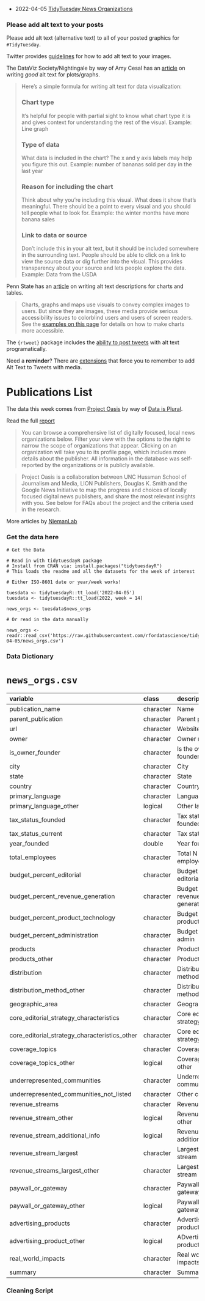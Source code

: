 * 2022-04-05 [TidyTuesday News Organizations](https://hardin47.github.io/TidyTuesday/2022-04-05/news.html)

### Please add alt text to your posts

Please add alt text (alternative text) to all of your posted graphics for `#TidyTuesday`. 

Twitter provides [guidelines](https://help.twitter.com/en/using-twitter/picture-descriptions) for how to add alt text to your images.

The DataViz Society/Nightingale by way of Amy Cesal has an [article](https://medium.com/nightingale/writing-alt-text-for-data-visualization-2a218ef43f81) on writing _good_ alt text for plots/graphs.

> Here’s a simple formula for writing alt text for data visualization:
> ### Chart type
> It’s helpful for people with partial sight to know what chart type it is and gives context for understanding the rest of the visual.
> Example: Line graph
> ### Type of data
> What data is included in the chart? The x and y axis labels may help you figure this out.
> Example: number of bananas sold per day in the last year
> ### Reason for including the chart
> Think about why you’re including this visual. What does it show that’s meaningful. There should be a point to every visual and you should tell people what to look for.
> Example: the winter months have more banana sales
> ### Link to data or source
> Don’t include this in your alt text, but it should be included somewhere in the surrounding text. People should be able to click on a link to view the source data or dig further into the visual. This provides transparency about your source and lets people explore the data.
> Example: Data from the USDA

Penn State has an [article](https://accessibility.psu.edu/images/charts/) on writing alt text descriptions for charts and tables.

> Charts, graphs and maps use visuals to convey complex images to users. But since they are images, these media provide serious accessibility issues to colorblind users and users of screen readers. See the [examples on this page](https://accessibility.psu.edu/images/charts/) for details on how to make charts more accessible.

The `{rtweet}` package includes the [ability to post tweets](https://docs.ropensci.org/rtweet/reference/post_tweet.html) with alt text programatically.

Need a **reminder**? There are [extensions](https://chrome.google.com/webstore/detail/twitter-required-alt-text/fpjlpckbikddocimpfcgaldjghimjiik/related) that force you to remember to add Alt Text to Tweets with media.

# Publications List

The data this week comes from [Project Oasis](https://www.projectnewsoasis.com/publications) by way of [Data is Plural](https://www.data-is-plural.com/archive/2022-03-30-edition/).

Read the full [report](https://www.projectnewsoasis.com/sites/default/files/2022-02/project-oasis-report-2021-1.pdf)

> You can browse a comprehensive list of digitally focused, local news organizations below. Filter your view with the options to the right to narrow the scope of organizations that appear. Clicking on an organization will take you to its profile page, which includes more details about the publisher. All information in the database was self-reported by the organizations or is publicly available.

> Project Oasis is a collaboration between UNC Hussman School of Journalism and Media, LION Publishers, Douglas K. Smith and the Google News Initiative to map the progress and choices of locally focused digital news publishers, and share the most relevant insights with you. See below for FAQs about the project and the criteria used in the research.

More articles by [NiemanLab](https://www.niemanlab.org/2020/03/the-google-backed-project-oasis-hopes-to-crack-the-code-of-successful-local-digital-news-organizations/)

### Get the data here

```{r}
# Get the Data

# Read in with tidytuesdayR package 
# Install from CRAN via: install.packages("tidytuesdayR")
# This loads the readme and all the datasets for the week of interest

# Either ISO-8601 date or year/week works!

tuesdata <- tidytuesdayR::tt_load('2022-04-05')
tuesdata <- tidytuesdayR::tt_load(2022, week = 14)

news_orgs <- tuesdata$news_orgs

# Or read in the data manually

news_orgs <- readr::read_csv('https://raw.githubusercontent.com/rfordatascience/tidytuesday/master/data/2022/2022-04-05/news_orgs.csv')

```
### Data Dictionary

# `news_orgs.csv`

|variable                                      |class     |description |
|:---------------------------------------------|:---------|:-----------|
|publication_name                              |character | Name|
|parent_publication                            |character | Parent publication       |
|url                                           |character | Website |
|owner                                         |character | Owner name    |
|is_owner_founder                              |character | Is the owner the founder? |
|city                                          |character | City|
|state                                         |character | State       |
|country                                       |character | Country      |
|primary_language                              |character | Language    |
|primary_language_other                        |logical   | Other lang   |
|tax_status_founded                            |character | Tax status when founded |
|tax_status_current                            |character | Tax status current |
|year_founded                                  |double    | Year founded |
|total_employees                               |character | Total N of employees|
|budget_percent_editorial                      |character | Budget % editorial |
|budget_percent_revenue_generation             |character | Budget % revenue generation |
|budget_percent_product_technology             |character | Budget percent product tech |
|budget_percent_administration                 |character | Budget percent admin |
|products                                      |character | Products |
|products_other                                |character | Products other   |
|distribution                                  |character | Distribution method|
|distribution_method_other                     |character | Distribution method other  |
|geographic_area                               |character | Geographic area |
|core_editorial_strategy_characteristics       |character | Core editorial strategy |
|core_editorial_strategy_characteristics_other |character | Core editorial strategy other  |
|coverage_topics                               |character | Coverage topics |
|coverage_topics_other                         |logical   | Coverage topics other |
|underrepresented_communities                  |character | Underrepresented community types|
|underrepresented_communities_not_listed       |character | Other community |
|revenue_streams                               |character | Revenue stream|
|revenue_stream_other                          |logical   | Revenue stream other |
|revenue_stream_additional_info                |logical   | Revenue stream additional |
|revenue_stream_largest                        |character | Largest revenue stream |
|revenue_streams_largest_other                 |character | Largest revenue stream other |
|paywall_or_gateway                            |character | Paywall or gateway? |
|paywall_or_gateway_other                      |logical   | Paywall or gateway other|
|advertising_products                          |character | Advertising products |
|advertising_product_other                     |logical   | ADvertising products other |
|real_world_impacts                            |character | Real world impacts|
|summary                                       |character | Summary|

### Cleaning Script

